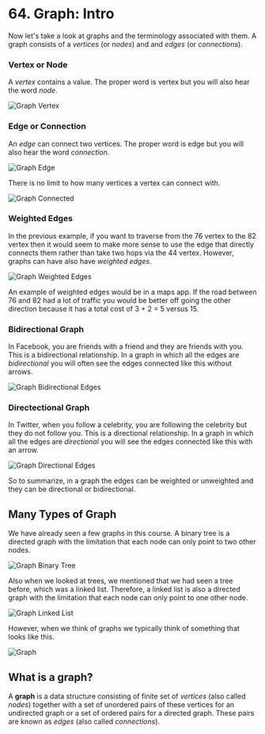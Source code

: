 # 64. Graph: Intro

Now let's take a look at graphs and the terminology associated with them. A graph consists of a *vertices* (or *nodes*) and and *edges* (or *connections*).

### Vertex or Node

A *vertex* contains a value. The proper word is vertex but you will also hear the word *node*.

![Graph Vertex](./images/graph-vertex.jpg?raw=true "Graph Vertex")

### Edge or Connection

An *edge* can connect two vertices. The proper word is edge but you will also hear the word *connection*.

![Graph Edge](./images/graph-edge.jpg?raw=true "Graph Edge")

There is no limit to how many vertices a vertex can connect with.

![Graph Connected](./images/graph-connected.jpg?raw=true "Graph Connected")

### Weighted Edges

In the previous example, if you want to traverse from the 76 vertex to the 82 vertex then it would seem to make more sense to use the edge that directly connects them rather than take two hops via the 44 vertex. However, graphs can have also have *weighted edges*.

![Graph Weighted Edges](./images/graph-weighted-edges.jpg?raw=true "Graph Weighted Edges")

An example of weighted edges would be in a maps app. If the road between 76 and 82 had a lot of traffic you would be better off going the other direction because it has a total cost of 3 + 2 = 5 versus 15. 

### Bidirectional Graph

In Facebook, you are friends with a friend and they are friends with you. This is a bidirectional relationship. In a graph in which all the edges are *bidirectional* you will often see the edges connected like this without arrows.

![Graph Bidirectional Edges](./images/graph-bidirectional-edges.jpg?raw=true "Graph Bidirectional Edges")

### Directectional Graph

In Twitter, when you follow a celebrity, you are following the celebrity but they do not follow you. This is a directional relationship. In a graph in which all the edges are *directional* you will see the edges connected like this with an arrow.

![Graph Directional Edges](./images/graph-directional-edges.jpg?raw=true "Graph Directional Edges")

So to summarize, in a graph the edges can be weighted or unweighted and they can be directional or bidirectional.

## Many Types of Graph

We have already seen a few graphs in this course. A binary tree is a directed graph with the limitation that each node can only point to two other nodes.

![Graph Binary Tree](./images/graph-binary-tree.jpg?raw=true "Graph Binary Tree")

Also when we looked at trees, we mentioned that we had seen a tree before, which was a linked list. Therefore, a linked list is also a directed graph with the limitation that each node can only point to one other node.

![Graph Linked List](./images/graph-linked-list.jpg?raw=true "Graph Linked List")

However, when we think of graphs we typically think of something that looks like this.

![Graph](./images/graph.jpg?raw=true "Graph")


## What is a graph?

A **graph** is a data structure consisting of finite set of *vertices* (also called *nodes*) together with a set of unordered pairs of these vertices for an undirected graph or a set of ordered pairs for a directed graph. These pairs are known as *edges* (also called *connections*).
